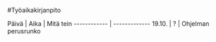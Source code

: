 #Työaikakirjanpito

Päivä | Aika | Mitä tein 
------------ | -------------
19.10. | ? | Ohjelman perusrunko
